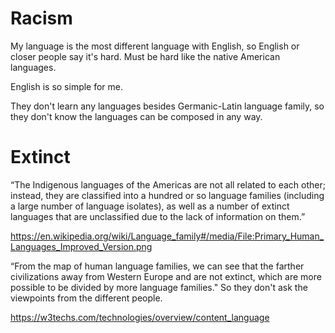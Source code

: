 # Racism

My language is the most different language with English, so English or closer people say it's hard. Must be hard like the native American languages.

English is so simple for me.

<!--
They even don't consider the Korean.

They prefer words starting with J.
-->

They don't learn any languages besides Germanic-Latin language family, so they don't know the languages can be composed in any way.

# Extinct

“The Indigenous languages of the Americas are not all related to each other; instead, they are classified into a hundred or so language families (including a large number of language isolates), as well as a number of extinct languages that are unclassified due to the lack of information on them.”

https://en.wikipedia.org/wiki/Language_family#/media/File:Primary_Human_Languages_Improved_Version.png

“From the map of human language families, we can see that the farther civilizations away from Western Europe and are not extinct, which are more possible to be divided by more language families." So they don't ask the viewpoints from the different people.

https://w3techs.com/technologies/overview/content_language